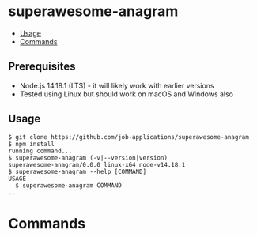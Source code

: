 superawesome-anagram
====================

<!-- toc -->
* [Usage](#usage)
* [Commands](#commands)
<!-- tocstop -->
Prerequisites
---------------

* Node.js 14.18.1 (LTS) - it will likely work with earlier versions
* Tested using Linux but should work on macOS and Windows also

Usage
---------------
<!-- usage -->
```sh-session
$ git clone https://github.com/job-applications/superawesome-anagram
$ npm install
running command...
$ superawesome-anagram (-v|--version|version)
superawesome-anagram/0.0.0 linux-x64 node-v14.18.1
$ superawesome-anagram --help [COMMAND]
USAGE
  $ superawesome-anagram COMMAND
...
```
<!-- usagestop -->
# Commands
<!-- commands -->

<!-- commandsstop -->
